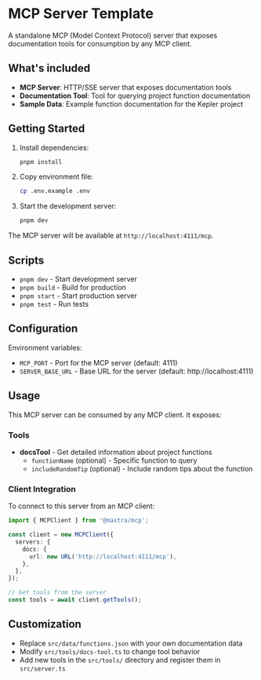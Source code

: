 # MCP Server Template

A standalone MCP (Model Context Protocol) server that exposes documentation tools for consumption by any MCP client.

## What's included

- **MCP Server**: HTTP/SSE server that exposes documentation tools
- **Documentation Tool**: Tool for querying project function documentation
- **Sample Data**: Example function documentation for the Kepler project

## Getting Started

1. Install dependencies:

   ```bash
   pnpm install
   ```

2. Copy environment file:

   ```bash
   cp .env.example .env
   ```

3. Start the development server:
   ```bash
   pnpm dev
   ```

The MCP server will be available at `http://localhost:4111/mcp`.

## Scripts

- `pnpm dev` - Start development server
- `pnpm build` - Build for production
- `pnpm start` - Start production server
- `pnpm test` - Run tests

## Configuration

Environment variables:

- `MCP_PORT` - Port for the MCP server (default: 4111)
- `SERVER_BASE_URL` - Base URL for the server (default: http://localhost:4111)

## Usage

This MCP server can be consumed by any MCP client. It exposes:

### Tools

- **docsTool** - Get detailed information about project functions
  - `functionName` (optional) - Specific function to query
  - `includeRandomTip` (optional) - Include random tips about the function

### Client Integration

To connect to this server from an MCP client:

```typescript
import { MCPClient } from '@mastra/mcp';

const client = new MCPClient({
  servers: {
    docs: {
      url: new URL('http://localhost:4111/mcp'),
    },
  },
});

// Get tools from the server
const tools = await client.getTools();
```

## Customization

- Replace `src/data/functions.json` with your own documentation data
- Modify `src/tools/docs-tool.ts` to change tool behavior
- Add new tools in the `src/tools/` directory and register them in `src/server.ts`
